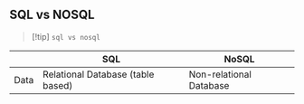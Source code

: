 ## SQL vs NOSQL
>[!tip] `sql vs nosql`

|| SQL | NoSQL |
| --- | ----- |----- |
|Data| Relational Database (table based) | Non-relational Database |